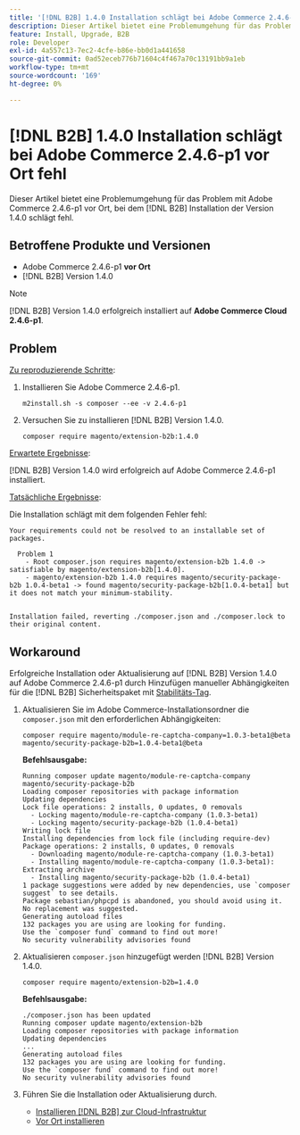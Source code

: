 ```yaml
---
title: '[!DNL B2B] 1.4.0 Installation schlägt bei Adobe Commerce 2.4.6-p1 vor.'
description: Dieser Artikel bietet eine Problemumgehung für das Problem mit Adobe Commerce 2.4.6-p1 vor Ort, bei dem [!DNL B2B] Installation der Version 1.4.0 schlägt fehl.
feature: Install, Upgrade, B2B
role: Developer
exl-id: 4a557c13-7ec2-4cfe-b86e-bb0d1a441658
source-git-commit: 0ad52eceb776b71604c4f467a70c13191bb9a1eb
workflow-type: tm+mt
source-wordcount: '169'
ht-degree: 0%

---
```


# [!DNL B2B] 1.4.0 Installation schlägt bei Adobe Commerce 2.4.6-p1 vor Ort fehl

Dieser Artikel bietet eine Problemumgehung für das Problem mit Adobe Commerce 2.4.6-p1 vor Ort, bei dem [!DNL B2B] Installation der Version 1.4.0 schlägt fehl.

## Betroffene Produkte und Versionen

* Adobe Commerce 2.4.6-p1 **vor Ort**
* [!DNL B2B] Version 1.4.0

>[!NOTE]
>
>[!DNL B2B] Version 1.4.0 erfolgreich installiert auf **Adobe Commerce Cloud 2.4.6-p1**.

## Problem

<u>Zu reproduzierende Schritte</u>:

1. Installieren Sie Adobe Commerce 2.4.6-p1.

   ```terminal
   m2install.sh -s composer --ee -v 2.4.6-p1
   ```

1. Versuchen Sie zu installieren [!DNL B2B] Version 1.4.0.

   ```terminal
   composer require magento/extension-b2b:1.4.0
   ```

<u>Erwartete Ergebnisse</u>:

[!DNL B2B] Version 1.4.0 wird erfolgreich auf Adobe Commerce 2.4.6-p1 installiert.

<u>Tatsächliche Ergebnisse</u>:

Die Installation schlägt mit dem folgenden Fehler fehl:

```terminal
Your requirements could not be resolved to an installable set of packages.

  Problem 1
    - Root composer.json requires magento/extension-b2b 1.4.0 -> satisfiable by magento/extension-b2b[1.4.0].
    - magento/extension-b2b 1.4.0 requires magento/security-package-b2b 1.0.4-beta1 -> found magento/security-package-b2b[1.0.4-beta1] but it does not match your minimum-stability.


Installation failed, reverting ./composer.json and ./composer.lock to their original content.
```

## Workaround

Erfolgreiche Installation oder Aktualisierung auf [!DNL B2B] Version 1.4.0 auf Adobe Commerce 2.4.6-p1 durch Hinzufügen manueller Abhängigkeiten für die [!DNL B2B] Sicherheitspaket mit [Stabilitäts-Tag](https://getcomposer.org/doc/04-schema.md#package-links).

1. Aktualisieren Sie im Adobe Commerce-Installationsordner die `composer.json` mit den erforderlichen Abhängigkeiten:

   ```terminal
   composer require magento/module-re-captcha-company=1.0.3-beta1@beta magento/security-package-b2b=1.0.4-beta1@beta
   ```

   **Befehlsausgabe:**

   ```terminal
   Running composer update magento/module-re-captcha-company magento/security-package-b2b
   Loading composer repositories with package information
   Updating dependencies
   Lock file operations: 2 installs, 0 updates, 0 removals
     - Locking magento/module-re-captcha-company (1.0.3-beta1)
     - Locking magento/security-package-b2b (1.0.4-beta1)
   Writing lock file
   Installing dependencies from lock file (including require-dev)
   Package operations: 2 installs, 0 updates, 0 removals
     - Downloading magento/module-re-captcha-company (1.0.3-beta1)
     - Installing magento/module-re-captcha-company (1.0.3-beta1): Extracting archive
     - Installing magento/security-package-b2b (1.0.4-beta1)
   1 package suggestions were added by new dependencies, use `composer suggest` to see details.
   Package sebastian/phpcpd is abandoned, you should avoid using it. No replacement was suggested.
   Generating autoload files
   132 packages you are using are looking for funding.
   Use the `composer fund` command to find out more!
   No security vulnerability advisories found
   ```

1. Aktualisieren `composer.json` hinzugefügt werden [!DNL B2B] Version 1.4.0.

   ```terminal
   composer require magento/extension-b2b=1.4.0
   ```

   **Befehlsausgabe:**

   ```terminal
   ./composer.json has been updated
   Running composer update magento/extension-b2b
   Loading composer repositories with package information
   Updating dependencies
   ...
   Generating autoload files
   132 packages you are using are looking for funding.
   Use the `composer fund` command to find out more!
   No security vulnerability advisories found
   ```

1. Führen Sie die Installation oder Aktualisierung durch.

   * [Installieren [!DNL B2B] zur Cloud-Infrastruktur](https://experienceleague.adobe.com/docs/commerce-cloud-service/user-guide/configure-store/b2b-module.html)
   * [Vor Ort installieren](https://experienceleague.adobe.com/docs/commerce-admin/b2b/install.html)
